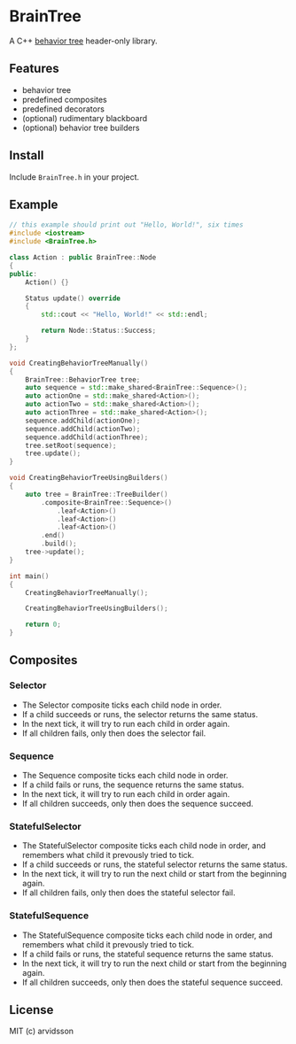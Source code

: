 BrainTree
======

A C++ [behavior tree](http://gamasutra.com/blogs/ChrisSimpson/20140717/221339/Behavior_trees_for_AI_How_they_work.php) header-only library.

Features
--------

* behavior tree
* predefined composites
* predefined decorators
* (optional) rudimentary blackboard
* (optional) behavior tree builders

Install
-------

Include ```BrainTree.h``` in your project.

Example
-------

```c++
// this example should print out "Hello, World!", six times
#include <iostream>
#include <BrainTree.h>

class Action : public BrainTree::Node
{
public:
    Action() {}

    Status update() override
    {
        std::cout << "Hello, World!" << std::endl;

        return Node::Status::Success;
    }
};

void CreatingBehaviorTreeManually()
{
    BrainTree::BehaviorTree tree;
    auto sequence = std::make_shared<BrainTree::Sequence>();
    auto actionOne = std::make_shared<Action>();
    auto actionTwo = std::make_shared<Action>();
    auto actionThree = std::make_shared<Action>();
    sequence.addChild(actionOne);
    sequence.addChild(actionTwo);
    sequence.addChild(actionThree);
    tree.setRoot(sequence);
    tree.update();
}

void CreatingBehaviorTreeUsingBuilders()
{
    auto tree = BrainTree::TreeBuilder()
        .composite<BrainTree::Sequence>()
            .leaf<Action>()
            .leaf<Action>()
            .leaf<Action>()
        .end()
        .build();
    tree->update();
}

int main()
{
    CreatingBehaviorTreeManually();

    CreatingBehaviorTreeUsingBuilders();

    return 0;
}
```

Composites
----------

### Selector

* The Selector composite ticks each child node in order.
* If a child succeeds or runs, the selector returns the same status.
* In the next tick, it will try to run each child in order again.
* If all children fails, only then does the selector fail.

### Sequence

* The Sequence composite ticks each child node in order.
* If a child fails or runs, the sequence returns the same status.
* In the next tick, it will try to run each child in order again.
* If all children succeeds, only then does the sequence succeed.

### StatefulSelector

* The StatefulSelector composite ticks each child node in order, and remembers what child it prevously tried to tick.
* If a child succeeds or runs, the stateful selector returns the same status.
* In the next tick, it will try to run the next child or start from the beginning again.
* If all children fails, only then does the stateful selector fail.

### StatefulSequence

* The StatefulSequence composite ticks each child node in order, and remembers what child it prevously tried to tick.
* If a child fails or runs, the stateful sequence returns the same status.
* In the next tick, it will try to run the next child or start from the beginning again.
* If all children succeeds, only then does the stateful sequence succeed.

License
-------
MIT (c) arvidsson
